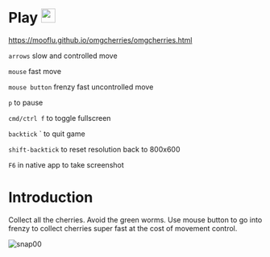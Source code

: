 

# Play <img src="https://github.com/user-attachments/assets/088e4d99-669e-4f12-9586-09797468982b" width="28" />
https://mooflu.github.io/omgcherries/omgcherries.html

`arrows` slow and controlled move

`mouse` fast move

`mouse button` frenzy fast uncontrolled move

`p` to pause

`cmd/ctrl f` to toggle fullscreen

`backtick` \` to quit game

`shift-backtick` to reset resolution back to 800x600

`F6` in native app to take screenshot

# Introduction
Collect all the cherries. Avoid the green worms. Use mouse button to go into frenzy to collect cherries super fast at the cost of movement control. 

![snap00](https://github.com/mooflu/omgcherries/assets/693717/c6694531-c62f-43d2-82f6-3498acbdb7ea)
